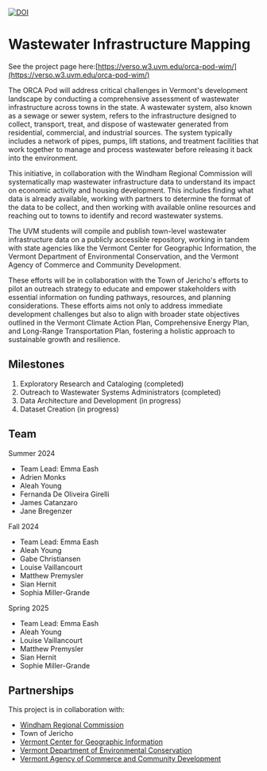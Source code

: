 [![DOI](https://zenodo.org/badge/764833070.svg)](https://zenodo.org/doi/10.5281/zenodo.11508708)

# Wastewater Infrastructure Mapping

See the project page here:[https://verso.w3.uvm.edu/orca-pod-wim/](https://verso.w3.uvm.edu/orca-pod-wim/)

The ORCA Pod will address critical challenges in Vermont's development landscape by conducting a comprehensive assessment of wastewater infrastructure across towns in the state. A wastewater system, also known as a sewage or sewer system, refers to the infrastructure designed to collect, transport, treat, and dispose of wastewater generated from residential, commercial, and industrial sources. The system typically includes a network of pipes, pumps, lift stations, and treatment facilities that work together to manage and process wastewater before releasing it back into the environment.

This initiative, in collaboration with the Windham Regional Commission will systematically map wastewater infrastructure data to understand its impact on economic activity and housing development. This includes finding what data is already available, working with partners to determine the format of the data to be collect, and then working with available online resources and reaching out to towns to identify and record wastewater systems.

The UVM students will compile and publish town-level wastewater infrastructure data on a publicly accessible repository, working in tandem with state agencies like the Vermont Center for Geographic Information, the Vermont Department of Environmental Conservation, and the Vermont Agency of Commerce and Community Development. 

These efforts will be in collaboration with the Town of Jericho's efforts to pilot an outreach strategy to educate and empower stakeholders with essential information on funding pathways, resources, and planning considerations. These efforts aims not only to address immediate development challenges but also to align with broader state objectives outlined in the Vermont Climate Action Plan, Comprehensive Energy Plan, and Long-Range Transportation Plan, fostering a holistic approach to sustainable growth and resilience.

## Milestones

1. Exploratory Research and Cataloging (completed)
2. Outreach to Wastewater Systems Administrators (completed)
3. Data Architecture and Development (in progress)
4. Dataset Creation (in progress)

## Team
Summer 2024
* Team Lead: Emma Eash
* Adrien Monks
* Aleah Young
* Fernanda De Oliveira Girelli
* James Catanzaro
* Jane Bregenzer

Fall 2024
* Team Lead: Emma Eash
* Aleah Young
* Gabe Christiansen
* Louise Vaillancourt
* Matthew Premysler
* Sian Hernit
* Sophia Miller-Grande

Spring 2025
* Team Lead: Emma Eash
* Aleah Young
* Louise Vaillancourt
* Matthew Premysler
* Sian Hernit
* Sophie Miller-Grande

## Partnerships

This project is in collaboration with:

- [Windham Regional Commission](http://www.windhamregional.org/)
- Town of Jericho
- [Vermont Center for Geographic Information](https://vcgi.vermont.gov/)
- [Vermont Department of Environmental Conservation](https://dec.vermont.gov/)
- [Vermont Agency of Commerce and Community Development](https://accd.vermont.gov/)
